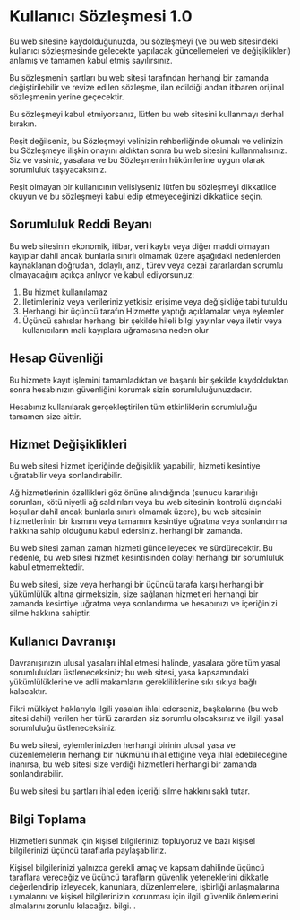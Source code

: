# Kullanıcı Sözleşmesi 1.0

Bu web sitesine kaydolduğunuzda, bu sözleşmeyi (ve bu web sitesindeki kullanıcı sözleşmesinde gelecekte yapılacak güncellemeleri ve değişiklikleri) anlamış ve tamamen kabul etmiş sayılırsınız.

Bu sözleşmenin şartları bu web sitesi tarafından herhangi bir zamanda değiştirilebilir ve revize edilen sözleşme, ilan edildiği andan itibaren orijinal sözleşmenin yerine geçecektir.

Bu sözleşmeyi kabul etmiyorsanız, lütfen bu web sitesini kullanmayı derhal bırakın.

Reşit değilseniz, bu Sözleşmeyi velinizin rehberliğinde okumalı ve velinizin bu Sözleşmeye ilişkin onayını aldıktan sonra bu web sitesini kullanmalısınız. Siz ve vasiniz, yasalara ve bu Sözleşmenin hükümlerine uygun olarak sorumluluk taşıyacaksınız.

Reşit olmayan bir kullanıcının velisiyseniz lütfen bu sözleşmeyi dikkatlice okuyun ve bu sözleşmeyi kabul edip etmeyeceğinizi dikkatlice seçin.

## Sorumluluk Reddi Beyanı

Bu web sitesinin ekonomik, itibar, veri kaybı veya diğer maddi olmayan kayıplar dahil ancak bunlarla sınırlı olmamak üzere aşağıdaki nedenlerden kaynaklanan doğrudan, dolaylı, arızi, türev veya cezai zararlardan sorumlu olmayacağını açıkça anlıyor ve kabul ediyorsunuz:

1. Bu hizmet kullanılamaz
1. İletimleriniz veya verileriniz yetkisiz erişime veya değişikliğe tabi tutuldu
1. Herhangi bir üçüncü tarafın Hizmette yaptığı açıklamalar veya eylemler
1. Üçüncü şahıslar herhangi bir şekilde hileli bilgi yayınlar veya iletir veya kullanıcıların mali kayıplara uğramasına neden olur

## Hesap Güvenliği

Bu hizmete kayıt işlemini tamamladıktan ve başarılı bir şekilde kaydolduktan sonra hesabınızın güvenliğini korumak sizin sorumluluğunuzdadır.

Hesabınız kullanılarak gerçekleştirilen tüm etkinliklerin sorumluluğu tamamen size aittir.

## Hizmet Değişiklikleri

Bu web sitesi hizmet içeriğinde değişiklik yapabilir, hizmeti kesintiye uğratabilir veya sonlandırabilir.

Ağ hizmetlerinin özellikleri göz önüne alındığında (sunucu kararlılığı sorunları, kötü niyetli ağ saldırıları veya bu web sitesinin kontrolü dışındaki koşullar dahil ancak bunlarla sınırlı olmamak üzere), bu web sitesinin hizmetlerinin bir kısmını veya tamamını kesintiye uğratma veya sonlandırma hakkına sahip olduğunu kabul edersiniz. herhangi bir zamanda.

Bu web sitesi zaman zaman hizmeti güncelleyecek ve sürdürecektir. Bu nedenle, bu web sitesi hizmet kesintisinden dolayı herhangi bir sorumluluk kabul etmemektedir.

Bu web sitesi, size veya herhangi bir üçüncü tarafa karşı herhangi bir yükümlülük altına girmeksizin, size sağlanan hizmetleri herhangi bir zamanda kesintiye uğratma veya sonlandırma ve hesabınızı ve içeriğinizi silme hakkına sahiptir.

## Kullanıcı Davranışı

Davranışınızın ulusal yasaları ihlal etmesi halinde, yasalara göre tüm yasal sorumlulukları üstleneceksiniz; bu web sitesi, yasa kapsamındaki yükümlülüklerine ve adli makamların gerekliliklerine sıkı sıkıya bağlı kalacaktır.

Fikri mülkiyet haklarıyla ilgili yasaları ihlal ederseniz, başkalarına (bu web sitesi dahil) verilen her türlü zarardan siz sorumlu olacaksınız ve ilgili yasal sorumluluğu üstleneceksiniz.

Bu web sitesi, eylemlerinizden herhangi birinin ulusal yasa ve düzenlemelerin herhangi bir hükmünü ihlal ettiğine veya ihlal edebileceğine inanırsa, bu web sitesi size verdiği hizmetleri herhangi bir zamanda sonlandırabilir.

Bu web sitesi bu şartları ihlal eden içeriği silme hakkını saklı tutar.

## Bilgi Toplama

Hizmetleri sunmak için kişisel bilgilerinizi topluyoruz ve bazı kişisel bilgilerinizi üçüncü taraflarla paylaşabiliriz.

Kişisel bilgilerinizi yalnızca gerekli amaç ve kapsam dahilinde üçüncü taraflara vereceğiz ve üçüncü tarafların güvenlik yeteneklerini dikkatle değerlendirip izleyecek, kanunlara, düzenlemelere, işbirliği anlaşmalarına uymalarını ve kişisel bilgilerinizin korunması için ilgili güvenlik önlemlerini almalarını zorunlu kılacağız. bilgi. .
